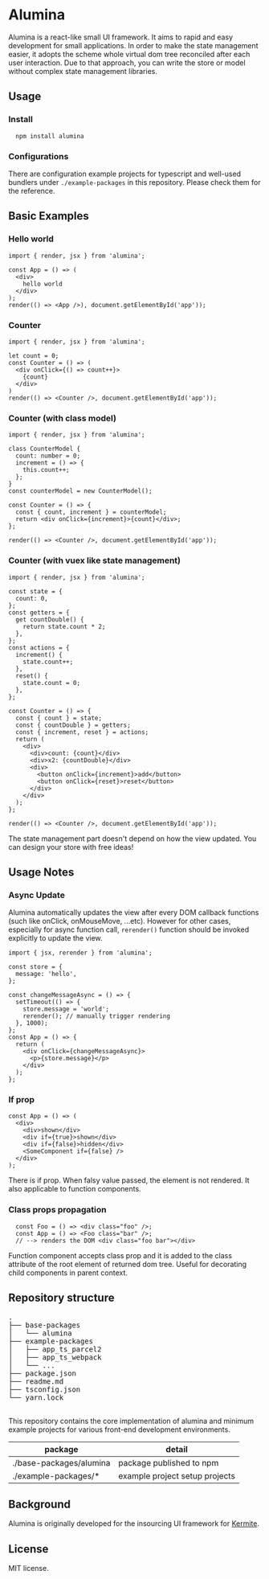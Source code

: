 # Alumina

Alumina is a react-like small UI framework. It aims to rapid and easy development for small applications. In order to make the state management easier, it adopts the scheme whole virtual dom tree reconciled after each user interaction. Due to that approach, you can write the store or model without complex state management libraries.


## Usage 

### Install
```
  npm install alumina
```

### Configurations
There are configuration example projects for typescript and well-used bundlers under `./example-packages` in this repository. Please check them for the reference.

## Basic Examples

### Hello world
```tsx
import { render, jsx } from 'alumina';

const App = () => (
  <div>
    hello world
  </div>
);
render(() => <App />), document.getElementById('app'));

```
### Counter

```tsx
import { render, jsx } from 'alumina';

let count = 0;
const Counter = () => (
  <div onClick={() => count++}>
    {count}
  </div>
)
render(() => <Counter />, document.getElementById('app'));
```

### Counter (with class model)

```tsx
import { render, jsx } from 'alumina';

class CounterModel {
  count: number = 0;
  increment = () => {
    this.count++;
  };
}
const counterModel = new CounterModel();

const Counter = () => {
  const { count, increment } = counterModel;
  return <div onClick={increment}>{count}</div>;
};

render(() => <Counter />, document.getElementById('app'));
```

### Counter (with vuex like state management)
```tsx
import { render, jsx } from 'alumina';

const state = {
  count: 0,
};
const getters = {
  get countDouble() {
    return state.count * 2;
  },
};
const actions = {
  increment() {
    state.count++;
  },
  reset() {
    state.count = 0;
  },
};

const Counter = () => {
  const { count } = state;
  const { countDouble } = getters;
  const { increment, reset } = actions;
  return (
    <div>
      <div>count: {count}</div>
      <div>x2: {countDouble}</div>
      <div>
        <button onClick={increment}>add</button>
        <button onClick={reset}>reset</button>
      </div>
    </div>
  );
};

render(() => <Counter />, document.getElementById('app'));
```

The state management part doesn't depend on how the view updated.
You can design your store with free ideas!



## Usage Notes

### Async Update

Alumina automatically updates the view after every DOM callback functions (such like onClick, onMouseMove, ...etc). However for other cases, especially for async function call, `rerender()` function should be invoked explicitly to update the view.

```tsx
import { jsx, rerender } from 'alumina';

const store = {
  message: 'hello',
};

const changeMessageAsync = () => {
  setTimeout(() => {
    store.message = 'world';
    rerender(); // manually trigger rendering
  }, 1000);
};
const App = () => {
  return (
    <div onClick={changeMessageAsync}>
      <p>{store.message}</p>
    </div>
  );
};
```

### If prop

```tsx
const App = () => (
  <div>
    <div>shown</div>
    <div if={true}>shown</div>
    <div if={false}>hidden</div>
    <SomeComponent if={false} />
  </div>
);
```

There is if prop. When falsy value passed, the element is not rendered. It also applicable to function components.



### Class props propagation

```tsx
  const Foo = () => <div class="foo" />;
  const App = () => <Foo class="bar" />;
  // --> renders the DOM <div class="foo bar"></div>
```

Function component accepts class prop and it is added to the class attribute of the root element of returned dom tree. Useful for decorating child components in parent context.

## Repository structure

<pre>
.
├── base-packages
│   └── alumina
├── example-packages
│   ├── app_ts_parcel2
│   ├── app_ts_webpack
│   └── ...
├── package.json
├── readme.md
├── tsconfig.json
└── yarn.lock

</pre>

This repository contains the core implementation of alumina and minimum example projects for various front-end development environments.

| package | detail |
| ---- | ---- |
| ./base-packages/alumina | package published to npm |
| ./example-packages/* | example project setup projects |

## Background
Alumina is originally developed for the insourcing UI framework for [Kermite](https://kermite.org).

## License

MIT license.
